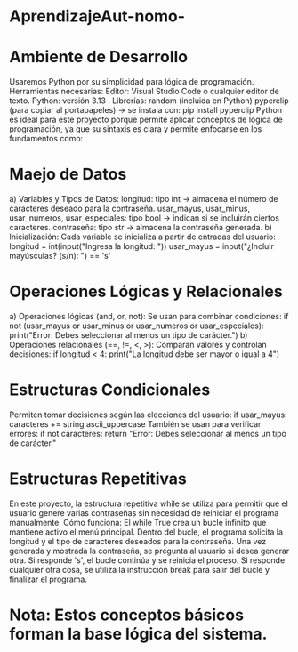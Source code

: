# AprendizajeAut-nomo-
# Ambiente de Desarrollo
Usaremos Python por su simplicidad para lógica de programación.
Herramientas necesarias:
Editor: Visual Studio Code o cualquier editor de texto.
Python: versión 3.13 . 
Librerías:
  random (incluida en Python)
  pyperclip (para copiar al portapapeles) → se instala con: pip install pyperclip
Python es ideal para este proyecto porque permite aplicar conceptos de lógica de programación, ya que su sintaxis es clara y permite enfocarse en los fundamentos como:
# Maejo de Datos 
  a) Variables y Tipos de Datos:
    longitud: tipo int → almacena el número de caracteres deseado para la contraseña.
    usar_mayus, usar_minus, usar_numeros, usar_especiales: tipo bool → indican si se incluirán ciertos caracteres.
    contraseña: tipo str → almacena la contraseña generada.
  b) Inicialización:
    Cada variable se inicializa a partir de entradas del usuario:
    longitud = int(input("Ingresa la longitud: "))
    usar_mayus = input("¿Incluir mayúsculas? (s/n): ") == 's'
# Operaciones Lógicas y Relacionales
  a) Operaciones lógicas (and, or, not):
  Se usan para combinar condiciones:
  if not (usar_mayus or usar_minus or usar_numeros or usar_especiales):
    print("Error: Debes seleccionar al menos un tipo de carácter.")
  b) Operaciones relacionales (==, !=, <, >):
  Comparan valores y controlan decisiones:
  if longitud < 4:
    print("La longitud debe ser mayor o igual a 4")
# Estructuras Condicionales
  Permiten tomar decisiones según las elecciones del usuario:
  if usar_mayus:
    caracteres += string.ascii_uppercase
  También se usan para verificar errores:
  if not caracteres:
    return "Error: Debes seleccionar al menos un tipo de carácter."
# Estructuras Repetitivas
  En este proyecto, la estructura repetitiva while se utiliza para permitir que el usuario genere varias contraseñas sin necesidad de reiniciar el programa manualmente.
  Cómo funciona:
  El while True crea un bucle infinito que mantiene activo el menú principal.
  Dentro del bucle, el programa solicita la longitud y el tipo de caracteres deseados para la contraseña.
  Una vez generada y mostrada la contraseña, se pregunta al usuario si desea generar otra.
  Si responde 's', el bucle continúa y se reinicia el proceso.
  Si responde cualquier otra cosa, se utiliza la instrucción break para salir del bucle y finalizar el programa.

          
# Nota:  Estos conceptos básicos forman la base lógica del sistema.
  
  
